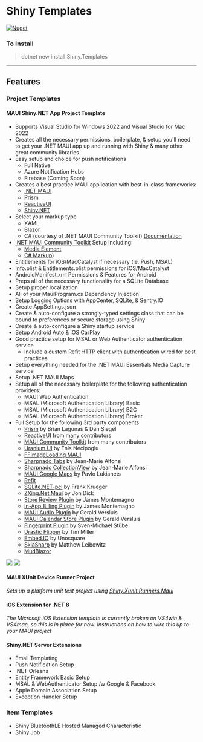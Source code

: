 # Shiny Templates

[![Nuget](https://img.shields.io/nuget/v/shiny.templates?style=for-the-badge)](https://www.nuget.org/packages/Shiny.Templates/)


### To Install
> dotnet new install Shiny.Templates

---

## Features

### Project Templates

#### MAUI Shiny.NET App Project Template

* Supports Visual Studio for Windows 2022 and Visual Studio for Mac 2022
* Creates all the necessary permissions, boilerplate, & setup you'll need to get your .NET MAUI app up and running with Shiny & many other great community libraries
* Easy setup and choice for push notifications
	* Full Native
	* Azure Notification Hubs
	* Firebase (Coming Soon)
* Creates a best practice MAUI application with best-in-class frameworks:
    * [.NET MAUI](https://learn.microsoft.com/en-us/dotnet/maui/what-is-maui)
	* [Prism](https://prismlibrary.com/)
	* [ReactiveUI](https://reactiveui.net/)
	* [Shiny.NET](https://shinylib.net)
* Select your markup type
	* XAML
	* Blazor
	* C# (courtesy of .NET MAUI Community Toolkit) [Documentation](https://learn.microsoft.com/en-us/dotnet/communitytoolkit/maui/markup/markup)
* [.NET MAUI Community Toolkit](https://learn.microsoft.com/en-us/dotnet/communitytoolkit/maui/) Setup Including:
	* [Media Element](https://learn.microsoft.com/en-us/dotnet/communitytoolkit/maui/)
	* [C# Markup](https://learn.microsoft.com/en-us/dotnet/communitytoolkit/maui/markup/markup))
* Entitlements for iOS/MacCatalyst if necessary (ie. Push, MSAL)
* Info.plist & Entitlements.plist permissions for iOS/MacCatalyst
* AndroidManifest.xml Permissions & Features for Android
* Preps all of the necessary functionality for a SQLite Database
* Setup proper localization	
* All of your MauiProgram.cs Dependency Injection
* Setup Logging Options with AppCenter, SQLite, & Sentry.IO
* Create AppSettings.json
* Create & auto-configure a strongly-typed settings class that can be bound to preferences or secure storage using Shiny
* Create & auto-configure a Shiny startup service
* Setup Android Auto & iOS CarPlay
* Good practice setup for MSAL or Web Authenticator authentication service
	* Include a custom Refit HTTP client with authentication wired for best practices
* Setup everything needed for the .NET MAUI Essentials Media Capture service
* Setup .NET MAUI Maps
* Setup all of the necessary boilerplate for the following authentication providers:
	* MAUI Web Authentication
	* MSAL (Microsoft Authentication Library) Basic
	* MSAL (Microsoft Authentication Library) B2C
	* MSAL (Microsoft Authentication Library) Broker
* Full Setup for the following 3rd party components
	* [Prism](https://prismlibrary.com) by Brian Lagunas & Dan Siegel
	* [ReactiveUI](https://reactiveui.net) from many contributors
	* [MAUI Community Toolkit](https://github.com/CommunityToolkit/Maui) from many contributors
	* [Uranium UI](https://github.com/enisn/UraniumUI) by Enis Necipoglu	
	* [FFImageLoading MAUI]() 
	* [Sharpnado Tabs](https://github.com/roubachof/Sharpnado.Tabs) by Jean-Marie Alfonsi
	* [Sharpnado CollectionView](https://github.com/roubachof/Sharpnado.CollectionView) by Jean-Marie Alfonsi
	* [MAUI Google Maps](https://github.com/themronion/Maui.GoogleMaps/tree/maui) by Pavlo Lukianets
	* [Refit](https://github.com/reactiveui/refit)
	* [SQLite.NET-pcl](https://github.com/praeclarum/sqlite-net) by Frank Krueger
	* [ZXing.Net.Maui](https://github.com/Redth/ZXing.Net.Maui) by Jon Dick
	* [Store Review Plugin](https://github.com/jamesmontemagno/StoreReviewPlugin) by James Montemagno
	* [In-App Billing Plugin](https://github.com/jamesmontemagno/InAppBillingPlugin) by James Montemagno
	* [MAUI Audio Plugin](https://github.com/jfversluis/Plugin.Maui.Audio) by Gerald Versluis
	* [MAUI Calendar Store Plugin](https://github.com/jfversluis/Plugin.Maui.CalendarStore) by Gerald Versluis	
	* [Fingerprint Plugin](https://github.com/smstuebe/xamarin-fingerprint) by Sven-Michael Stübe
	* [Drastic Flipper](https://github.com/drasticactions/Drastic.Flipper) by Tim Miller
	* [Embed.IO](https://unosquare.github.io/embedio/) by Unosquare
	* [SkiaSharp](https://github.com/mono/SkiaSharp) by Matthew Leibowitz
	* [MudBlazor](https://mudblazor.com)

<img src="vs4win.png" />
<img src="vs4mac.png" />

#### MAUI XUnit Device Runner Project

_Sets up a platform unit test project using [Shiny.Xunit.Runners.Maui](https://github.com/shinyorg/xunit-maui)_

#### iOS Extension for .NET 8
	
_The Microsoft iOS Extension template is currently broken on VS4win & VS4mac, so this is in place for now. Instructions on how to wire this up to your MAUI project_

#### Shiny.NET Server Extensions

* Email Templating
* Push Notification Setup
* .NET Orleans
* Entity Framework Basic Setup
* MSAL & WebAuthenticator Setup /w Google & Facebook
* Apple Domain Association Setup
* Exception Handler Setup


### Item Templates
* Shiny BluetoothLE Hosted Managed Characteristic
* Shiny Job
